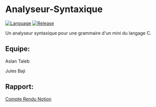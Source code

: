 # Analyseur-Syntaxique
[![Language](https://img.shields.io/badge/language-python-blue.svg?style=flat)](https://www.python.org)
[![Release](https://img.shields.io/badge/release-v1.0-orange.svg?style=flat)](http://www.leejamesrobinson.com/space-invaders.html)

Un analyseur syntaxique pour une grammaire d'un mini
du langage C.
## Equipe:

Aslan Taleb

Jules Baji

## Rapport:
[Compte Rendu Notion](https://aslantaleb.notion.site/Analyseur-Syntaxique-e3d1cfdde9644d128ae58f9f9473410f)
